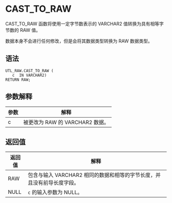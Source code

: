 CAST_TO_RAW 
================================

CAST_TO_RAW 函数将使用一定字节数表示的 VARCHAR2 值转换为具有相等字节数的 RAW 值。 

数据本身不会进行任何修改，但是会将其数据类型转换为 RAW 数据类型。

语法 
-----------

```unknow
UTL_RAW.CAST_TO_RAW (
   c  IN VARCHAR2) 
RETURN RAW;
```



参数解释 
-------------



| **参数** |         **解释**          |
|--------|-------------------------|
| c      | 被更改为 RAW 的 VARCHAR2 数据。 |



返回值 
------------



| **返回值** |                  **解释**                  |
|---------|------------------------------------------|
| RAW     | 包含与输入 VARCHAR2 相同的数据和相等的字节长度，并且没有前导长度字段。 |
| NULL    | `c` 的输入参数为 NULL。                         |



